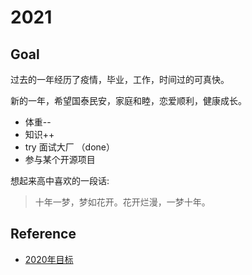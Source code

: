 # 2021 

## Goal

过去的一年经历了疫情，毕业，工作，时间过的可真快。

新的一年，希望国泰民安，家庭和睦，恋爱顺利，健康成长。

- 体重--
- 知识++
- try 面试大厂 （done）
- 参与某个开源项目

想起来高中喜欢的一段话:

> 十年一梦，梦如花开。花开烂漫，一梦十年。

## Reference

- [2020年目标](https://github.com/Draymonders/Code-Life/issues/95)